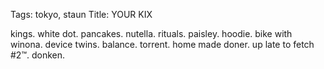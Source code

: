 Tags: tokyo, staun
Title: YOUR KIX
  
<p>kings. white dot. pancakes. nutella. rituals. paisley. hoodie. bike with winona. device twins. balance. torrent. home made doner. up late to fetch #2™. donken.</p>
<https://brrwd.bandcamp.com/album/recital-sports-3>